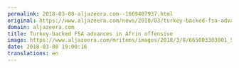 ```yaml
---
permalink: 2018-03-08-aljazeera.com--1669407937.html
original: https://www.aljazeera.com/news/2018/03/turkey-backed-fsa-advances-afrin-offensive-180308182242455.html
domain: aljazeera.com
title: Turkey-backed FSA advances in Afrin offensive
image: https://www.aljazeera.com/mritems/images/2018/3/8/665003303001_5747791268001_5747782689001-th.jpg
date: 2018-03-08 19:00:16
translations: en
---
```


